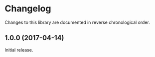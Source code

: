 # Changelog

Changes to this library are documented in reverse chronological order.

## 1.0.0 (2017-04-14) 

Initial release.
